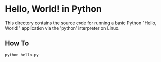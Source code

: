 # Hello, World! in Python

This directory contains the source code for running a basic Python "Hello, World!" application via the 'python' interpreter on Linux.

How To
------

```sh
python hello.py
```

